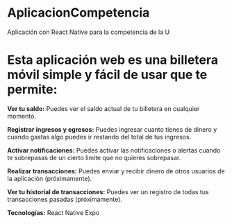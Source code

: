 # AplicacionCompetencia
Aplicación con React Native para la competencia de la U

# Esta aplicación web es una billetera móvil simple y fácil de usar que te permite:

**Ver tu saldo:** Puedes ver el saldo actual de tu billetera en cualquier momento.

**Registrar ingresos y egresos:** Puedes ingresar cuanto tienes de dinero y cuando gastas algo puedes ir restando del total de tus ingresos.

**Activar notificaciones:** Puedes activar las notificaciones o alertas cuando te sobrepasas de un cierto limite que no quieres sobrepasar.

**Realizar transacciones:** Puedes enviar y recibir dinero de otros usuarios de la aplicación (próximamente).

**Ver tu historial de transacciones:** Puedes ver un registro de todas tus transacciones pasadas (próximamente).

**Tecnologías:**
React Native
Expo

